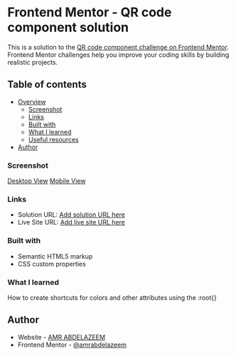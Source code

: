 # Frontend Mentor - QR code component solution

This is a solution to the [QR code component challenge on Frontend Mentor](https://www.frontendmentor.io/challenges/qr-code-component-iux_sIO_H). Frontend Mentor challenges help you improve your coding skills by building realistic projects. 

## Table of contents

- [Overview](#overview)
  - [Screenshot](#screenshot)
  - [Links](#links)
  - [Built with](#built-with)
  - [What I learned](#what-i-learned)
  - [Useful resources](#useful-resources)
- [Author](#author)




### Screenshot

[Desktop View](https://i.imgur.com/irzSE8W.jpeg)
[Mobile View](https://i.imgur.com/vGTVPXk.jpeg)

### Links

- Solution URL: [Add solution URL here](https://your-solution-url.com)
- Live Site URL: [Add live site URL here](https://your-live-site-url.com)

### Built with

- Semantic HTML5 markup
- CSS custom properties


### What I learned

How to create shortcuts for colors and other attributes using the :root{}


## Author

- Website - [AMR ABDELAZEEM](https://github.com/amrmabdelazeem)
- Frontend Mentor - [@amrabdelazeem](https://www.frontendmentor.io/profile/amrabdelazeem)
